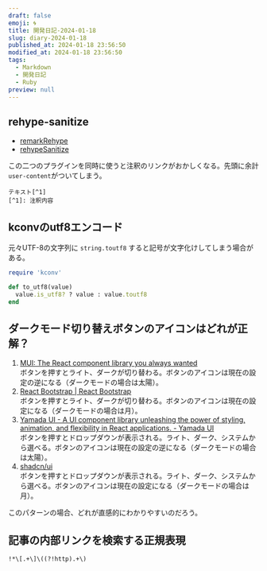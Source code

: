 ```yaml
---
draft: false
emoji: 🌀
title: 開発日記-2024-01-18
slug: diary-2024-01-18
published_at: 2024-01-18 23:56:50
modified_at: 2024-01-18 23:56:50
tags:
  - Markdown
  - 開発日記
  - Ruby
preview: null
---
```


## rehype-sanitize

- [remarkRehype](https://github.com/remarkjs/remark-rehype)
- [rehypeSanitize](https://github.com/rehypejs/rehype-sanitize)

この二つのプラグインを同時に使うと注釈のリンクがおかしくなる。先頭に余計`user-content`がついてしまう。

```markdown:注釈のマークダウン
テキスト[^1]
[^1]: 注釈内容
```

## kconvのutf8エンコード

元々UTF-8の文字列に `string.toutf8` すると記号が文字化けしてしまう場合がある。

```ruby
require 'kconv'

def to_utf8(value)
  value.is_utf8? ? value : value.toutf8
end
```

## ダークモード切り替えボタンのアイコンはどれが正解？

1. [MUI: The React component library you always wanted](https://mui.com/)  
   ボタンを押すとライト、ダークが切り替わる。ボタンのアイコンは現在の設定の逆になる（ダークモードの場合は太陽）。
2. [React Bootstrap | React Bootstrap](https://react-bootstrap.github.io/)  
   ボタンを押すとライト、ダークが切り替わる。ボタンのアイコンは現在の設定になる（ダークモードの場合は月）。
3. [Yamada UI - A UI component library unleashing the power of styling, animation, and flexibility in React applications. - Yamada UI](https://yamada-ui.com/)  
   ボタンを押すとドロップダウンが表示される。ライト、ダーク、システムから選べる。ボタンのアイコンは現在の設定の逆になる（ダークモードの場合は太陽）。
4. [shadcn/ui](https://ui.shadcn.com/)  
   ボタンを押すとドロップダウンが表示される。ライト、ダーク、システムから選べる。ボタンのアイコンは現在の設定になる（ダークモードの場合は月）。

このパターンの場合、どれが直感的にわかりやすいのだろう。

## 記事の内部リンクを検索する正規表現

`!*\[.+\]\((?!http).+\)`
